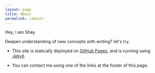 ```yaml
---
layout: page
title: About
permalink: /about/
---
```


Hey, I am Shay.

Deepen understanding of new concepts with writing? let's try.

* This site is statically deployed on [GitHub Pages](https://pages.github.com/), and is running using 
[Jekyll](https://jekyllrb.com/).

* You can contact me using one of the links at the footer of this page.
